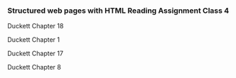 ### Structured web pages with HTML Reading Assignment Class 4

Duckett Chapter 18

Duckett Chapter 1

Duckett Chapter 17

Duckett Chapter 8
